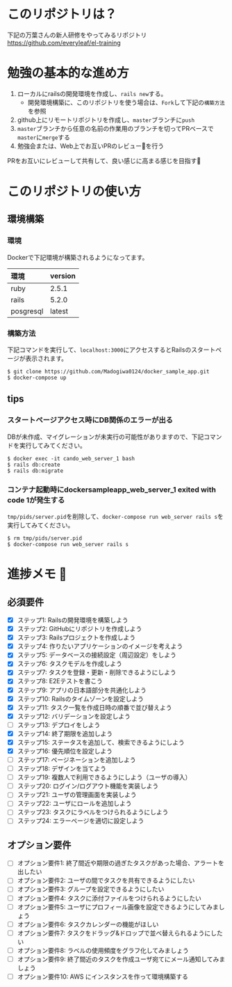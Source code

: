 # このリポジトリは？
下記の万葉さんの新人研修をやってみるリポジトリ  
https://github.com/everyleaf/el-training


# 勉強の基本的な進め方
1. ローカルにrailsの開発環境を作成し、`rails new`する。
    * 開発環境構築に、このリポジトリを使う場合は、`Fork`して下記の`構築方法`を参照
1. github上にリモートリポジトリを作成し、`master`ブランチに`push`
1. `master`ブランチから任意の名前の作業用のブランチを切ってPRベースで`master`に`merge`する
1. 勉強会または、Web上でお互いPRのレビューを行う

PRをお互いにレビューして共有して、良い感じに高まる感じを目指す:muscle:

# このリポジトリの使い方
## 環境構築
### 環境
Dockerで下記環境が構築されるようになってます。

|環境|version|
|:--|:--|
|ruby|2.5.1|
|rails|5.2.0|
|posgresql|latest|

### 構築方法
下記コマンドを実行して、`localhost:3000`にアクセスするとRailsのスタートページが表示されます。
```
$ git clone https://github.com/Madogiwa0124/docker_sample_app.git
$ docker-compose up
```

## tips
### スタートページアクセス時にDB関係のエラーが出る
DBが未作成、マイグレーションが未実行の可能性がありますので、下記コマンドを実行してみてください。
```
$ docker exec -it cando_web_server_1 bash
$ rails db:create
$ rails db:migrate
``` 

### コンテナ起動時にdockersampleapp_web_server_1 exited with code 1が発生する
`tmp/pids/server.pid`を削除して、`docker-compose run web_server rails s`を実行してみてください。
```
$ rm tmp/pids/server.pid
$ docker-compose run web_server rails s
```
# 進捗メモ :memo:
## 必須要件
* [x] ステップ1: Railsの開発環境を構築しよう
* [x] ステップ2: GitHubにリポジトリを作成しよう
* [x] ステップ3: Railsプロジェクトを作成しよう
* [x] ステップ4: 作りたいアプリケーションのイメージを考えよう
* [x] ステップ5: データベースの接続設定（周辺設定）をしよう
* [x] ステップ6: タスクモデルを作成しよう
* [x] ステップ7: タスクを登録・更新・削除できるようにしよう
* [x] ステップ8: E2Eテストを書こう
* [x] ステップ9: アプリの日本語部分を共通化しよう
* [x] ステップ10: Railsのタイムゾーンを設定しよう
* [x] ステップ11: タスク一覧を作成日時の順番で並び替えよう
* [x] ステップ12: バリデーションを設定しよう
* [ ] ステップ13: デプロイをしよう
* [x] ステップ14: 終了期限を追加しよう
* [x] ステップ15: ステータスを追加して、検索できるようにしよう
* [x] ステップ16: 優先順位を設定しよう
* [ ] ステップ17: ページネーションを追加しよう
* [ ] ステップ18: デザインを当てよう
* [ ] ステップ19: 複数人で利用できるようにしよう（ユーザの導入）
* [ ] ステップ20: ログイン/ログアウト機能を実装しよう
* [ ] ステップ21: ユーザの管理画面を実装しよう
* [ ] ステップ22: ユーザにロールを追加しよう
* [ ] ステップ23: タスクにラベルをつけられるようにしよう
* [ ] ステップ24: エラーページを適切に設定しよう
## オプション要件
* [ ] オプション要件1: 終了間近や期限の過ぎたタスクがあった場合、アラートを出したい
* [ ] オプション要件2: ユーザの間でタスクを共有できるようにしたい
* [ ] オプション要件3: グループを設定できるようにしたい
* [ ] オプション要件4: タスクに添付ファイルをつけられるようにしたい
* [ ] オプション要件5: ユーザにプロフィール画像を設定できるようにしてみましょう
* [ ] オプション要件6: タスクカレンダーの機能がほしい
* [ ] オプション要件7: タスクをドラッグ&ドロップで並べ替えられるようにしたい
* [ ] オプション要件8: ラベルの使用頻度をグラフ化してみましょう
* [ ] オプション要件9: 終了間近のタスクを作成ユーザ宛てにメール通知してみましょう
* [ ] オプション要件10: AWS にインスタンスを作って環境構築する

